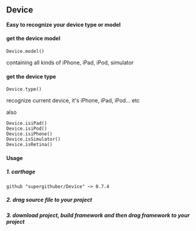 ## Device


**Easy to recognize your device type or model**

#### get the device model

```
Device.model()
```
containing all kinds of iPhone, iPad, iPod, simulator


#### get the device type

```
Device.type()
```

recognize current device, it's iPhone, iPad, iPod... etc


also 

```
Device.isiPad()
Device.isiPod()
Device.isiPhone()
Device.isSimulator()
Device.isRetina()
```

#### Usage

##### 1. carthage

```
github "supergithuber/Device" ~> 0.7.4
```

##### 2. drag source file to your project

##### 3. download project, build framework and then drag framework to your project

